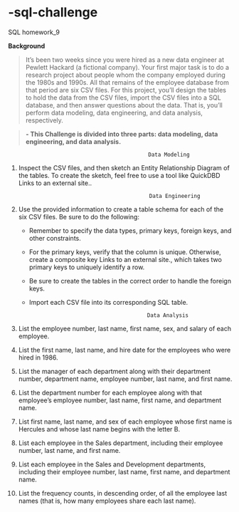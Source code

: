 # -sql-challenge
 SQL homework_9

**Background**

>It’s been two weeks since you were hired as a new data engineer at Pewlett Hackard (a fictional company). Your first major task is to do a research project about people whom the company employed during the 1980s and 1990s. All that remains of the employee database from that period are six CSV files.
For this project, you’ll design the tables to hold the data from the CSV files, import the CSV files into a SQL database, and then answer questions about the data. That is, you’ll perform data modeling, data engineering, and data analysis, respectively.


>**- This Challenge is divided into three parts: data modeling, data engineering, and data analysis.**


                                                Data Modeling

1. Inspect the CSV files, and then sketch an Entity Relationship Diagram of the tables. To create the sketch, feel free to use a tool like QuickDBD Links to an external site..


                                                Data Engineering

1. Use the provided information to create a table schema for each of the six CSV files. Be sure to do the following:
   - Remember to specify the data types, primary keys, foreign keys, and other constraints.
    - For the primary keys, verify that the column is unique. Otherwise, create a composite key Links to an external site., which takes two primary keys to uniquely identify a row.
     - Be sure to create the tables in the correct order to handle the foreign keys.
      - Import each CSV file into its corresponding SQL table.


                                                 Data Analysis

1. List the employee number, last name, first name, sex, and salary of each employee.
2. List the first name, last name, and hire date for the employees who were hired in 1986.
3. List the manager of each department along with their department number, department name, employee number, last name, and first name.
4. List the department number for each employee along with that employee’s employee number, last name, first name, and department name.
5. List first name, last name, and sex of each employee whose first name is Hercules and whose last name begins with the letter B.
6. List each employee in the Sales department, including their employee number, last name, and first name.
7. List each employee in the Sales and Development departments, including their employee number, last name, first name, and department name.
8. List the frequency counts, in descending order, of all the employee last names (that is, how many employees share each last name).
